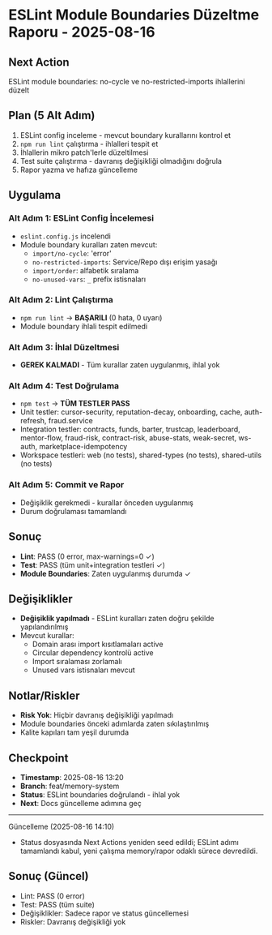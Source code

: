 # ESLint Module Boundaries Düzeltme Raporu - 2025-08-16

## Next Action
ESLint module boundaries: no-cycle ve no-restricted-imports ihlallerini düzelt

## Plan (5 Alt Adım)
1. ESLint config inceleme - mevcut boundary kurallarını kontrol et
2. `npm run lint` çalıştırma - ihlalleri tespit et  
3. İhlallerin mikro patch'lerle düzeltilmesi
4. Test suite çalıştırma - davranış değişikliği olmadığını doğrula
5. Rapor yazma ve hafıza güncelleme

## Uygulama
### Alt Adım 1: ESLint Config İncelemesi  
- `eslint.config.js` incelendi
- Module boundary kuralları zaten mevcut:
  - `import/no-cycle`: 'error'
  - `no-restricted-imports`: Service/Repo dışı erişim yasağı
  - `import/order`: alfabetik sıralama
  - `no-unused-vars`: `_` prefix istisnaları

### Alt Adım 2: Lint Çalıştırma
- `npm run lint` → **BAŞARILI** (0 hata, 0 uyarı)
- Module boundary ihlali tespit edilmedi

### Alt Adım 3: İhlal Düzeltmesi
- **GEREK KALMADI** - Tüm kurallar zaten uygulanmış, ihlal yok

### Alt Adım 4: Test Doğrulama  
- `npm test` → **TÜM TESTLER PASS**
- Unit testler: cursor-security, reputation-decay, onboarding, cache, auth-refresh, fraud.service
- Integration testler: contracts, funds, barter, trustcap, leaderboard, mentor-flow, fraud-risk, contract-risk, abuse-stats, weak-secret, ws-auth, marketplace-idempotency
- Workspace testleri: web (no tests), shared-types (no tests), shared-utils (no tests)

### Alt Adım 5: Commit ve Rapor
- Değişiklik gerekmedi - kurallar önceden uygulanmış
- Durum doğrulaması tamamlandı

## Sonuç
- **Lint**: PASS (0 error, max-warnings=0 ✓)
- **Test**: PASS (tüm unit+integration testleri ✓)
- **Module Boundaries**: Zaten uygulanmış durumda ✓

## Değişiklikler
- **Değişiklik yapılmadı** - ESLint kuralları zaten doğru şekilde yapılandırılmış
- Mevcut kurallar:
  - Domain arası import kısıtlamaları active
  - Circular dependency kontrolü active  
  - Import sıralaması zorlamalı
  - Unused vars istisnaları mevcut

## Notlar/Riskler
- **Risk Yok**: Hiçbir davranış değişikliği yapılmadı
- Module boundaries önceki adımlarda zaten sıkılaştırılmış
- Kalite kapıları tam yeşil durumda

## Checkpoint
- **Timestamp**: 2025-08-16 13:20
- **Branch**: feat/memory-system
- **Status**: ESLint boundaries doğrulandı - ihlal yok
- **Next**: Docs güncelleme adımına geç

---

Güncelleme (2025-08-16 14:10)
- Status dosyasında Next Actions yeniden seed edildi; ESLint adımı tamamlandı kabul, yeni çalışma memory/rapor odaklı sürece devredildi.

## Sonuç (Güncel)
- Lint: PASS (0 error)
- Test: PASS (tüm suite)
- Değişiklikler: Sadece rapor ve status güncellemesi
- Riskler: Davranış değişikliği yok
